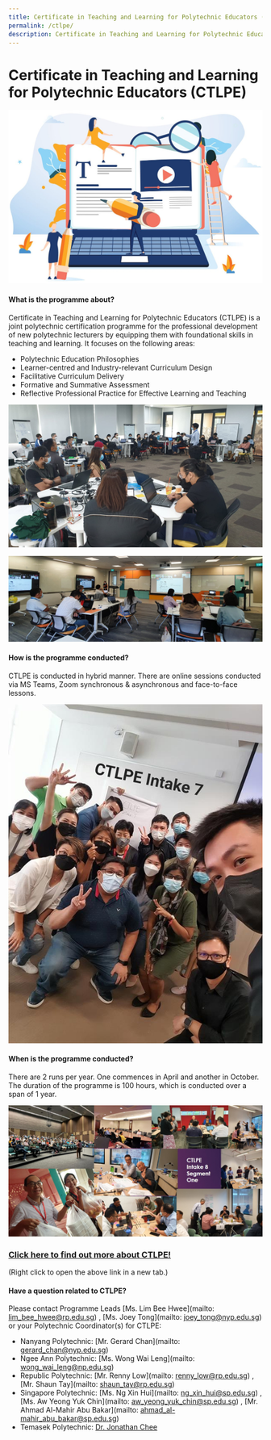 ```yaml
---
title: Certificate in Teaching and Learning for Polytechnic Educators (CTLPE)
permalink: /ctlpe/
description: Certificate in Teaching and Learning for Polytechnic Educators (CTLPE)
---
```

# Certificate in Teaching and Learning for Polytechnic Educators (CTLPE)

![](/images/127315465_ML2.jpg)

#### What is the programme about?

Certificate in Teaching and Learning for Polytechnic Educators (CTLPE) is a joint polytechnic certification programme for the professional development of new polytechnic lecturers by equipping them with foundational skills in teaching and learning. 
It focuses on the following areas:
* Polytechnic Education Philosophies
* Learner-centred and Industry-relevant Curriculum Design
* Facilitative Curriculum Delivery
* Formative and Summative Assessment
* Reflective Professional Practice for Effective Learning and Teaching

![](/images/ctlpe%20intake%207%20pic%201.png)

![](/images/ctlpe%20intake%207%20pic%205.png)

#### How is the programme conducted?

CTLPE is conducted in hybrid manner. There are online sessions conducted via MS Teams, Zoom synchronous & asynchronous and face-to-face lessons.

![](/images/ctlpe%20intake%207%20pic%203.jpg)

#### When is the programme conducted?

There are 2 runs per year. One commences in April and another in October. The duration of the programme is 100 hours, which is conducted over a span of 1 year.

![](/images/ctlpe%20intake%208%20collage.jpg)

### [Click here to find out more about CTLPE!](/files/CTLPE%20Prog%20information%20for%20JPAcE%20website_updated%20on%207%20Sep%202022%20v2.pdf)
(Right click to open the above link in a new tab.)



#### Have a question related to CTLPE?

Please contact Programme Leads [Ms. Lim Bee Hwee](mailto: lim_bee_hwee@rp.edu.sg) , [Ms. Joey Tong](mailto: joey_tong@nyp.edu.sg) or your Polytechnic Coordinator(s) for CTLPE:

* Nanyang Polytechnic: [Mr. Gerard Chan](mailto: gerard_chan@nyp.edu.sg) 
* Ngee Ann Polytechnic: [Ms. Wong Wai Leng](mailto: wong_wai_leng@np.edu.sg)
* Republic Polytechnic: [Mr. Renny Low](mailto: renny_low@rp.edu.sg) , [Mr. Shaun Tay](mailto: shaun_tay@rp.edu.sg) 
* Singapore Polytechnic: [Ms. Ng Xin Hui](mailto: ng_xin_hui@sp.edu.sg) , [Ms. Aw Yeong Yuk Chin](mailto: aw_yeong_yuk_chin@sp.edu.sg) , [Mr. Ahmad Al-Mahir Abu Bakar](mailto: ahmad_al-mahir_abu_bakar@sp.edu.sg)
* Temasek Polytechnic: [Dr. Jonathan Chee](jonathan_chee@tp.edu.sg)